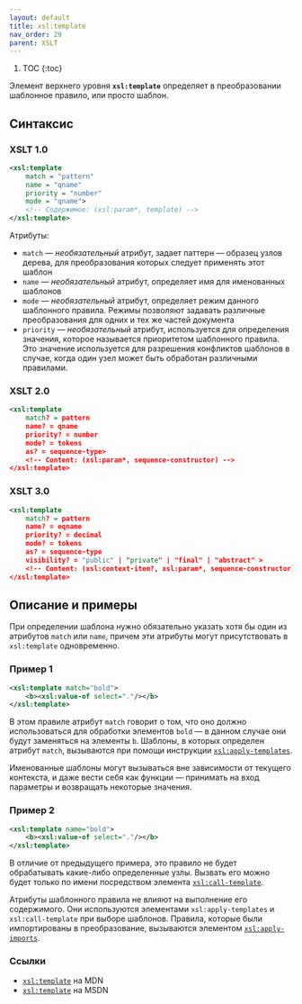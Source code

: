 ```yaml
---
layout: default
title: xsl:template
nav_order: 29
parent: XSLT
---
```


<!-- prettier-ignore -->
1. TOC
{:toc}

Элемент верхнего уровня **`xsl:template`** определяет в преобразовании шаблонное правило, или просто шаблон.

## Синтаксис

### XSLT 1.0

```xml
<xsl:template
    match = "pattern"
    name = "qname"
    priority = "number"
    mode = "qname">
    <!-- Содержимое: (xsl:param*, template) -->
</xsl:template>
```

Атрибуты:

- `match` — _необязательный_ атрибут, задает паттерн — образец узлов дерева, для преобразования которых следует применять этот шаблон
- `name` — _необязательный_ атрибут, определяет имя для именованных шаблонов
- `mode` — _необязательный_ атрибут, определяет режим данного шаблонного правила. Режимы позволяют задавать различные преобразования для одних и тех же частей документа
- `priority` — _необязательный_ атрибут, используется для определения значения, которое называется приоритетом шаблонного правила. Это значение используется для разрешения конфликтов шаблонов в случае, когда один узел может быть обработан различными правилами.

### XSLT 2.0

```xml
<xsl:template
    match? = pattern
    name? = qname
    priority? = number
    mode? = tokens
    as? = sequence-type>
    <!-- Content: (xsl:param*, sequence-constructor) -->
</xsl:template>
```

### XSLT 3.0

```xml
<xsl:template
    match? = pattern
    name? = eqname
    priority? = decimal
    mode? = tokens
    as? = sequence-type
    visibility? = "public" | "private" | "final" | "abstract" >
    <!-- Content: (xsl:context-item?, xsl:param*, sequence-constructor) -->
</xsl:template>
```

## Описание и примеры

При определении шаблона нужно обязательно указать хотя бы один из атрибутов `match` или `name`, причем эти атрибуты могут присутствовать в `xsl:template` одновременно.

### Пример 1

```xml
<xsl:template match="bold">
    <b><xsl:value-of select="."/></b>
</xsl:template>
```

В этом правиле атрибут `match` говорит о том, что оно должно использоваться для обработки элементов `bold` — в данном случае они будут заменяться на элементы `b`. Шаблоны, в которых определен атрибут `match`, вызываются при помощи инструкции [`xsl:apply-templates`](/xslt/xsl-apply-templates/).

Именованные шаблоны могут вызываться вне зависимости от текущего контекста, и даже вести себя как функции — принимать на вход параметры и возвращать некоторые значения.

### Пример 2

```xml
<xsl:template name="bold">
    <b><xsl:value-of select="."/></b>
</xsl:template>
```

В отличие от предыдущего примера, это правило не будет обрабатывать какие-либо определенные узлы. Вызвать его можно будет только по имени посредством элемента [`xsl:call-template`](/xslt/xsl-call-template/).

Атрибуты шаблонного правила не влияют на выполнение его содержимого. Они используются элементами `xsl:apply-templates` и `xsl:call-template` при выборе шаблонов. Правила, которые были импортированы в преобразование, вызываются элементом [`xsl:apply-imports`](/xslt/xsl-apply-imports/).

### Ссылки

- [`xsl:template`](https://developer.mozilla.org/en/XSLT/template) на MDN
- [`xsl:template`](https://msdn.microsoft.com/en-us/library/ms256110.aspx) на MSDN
